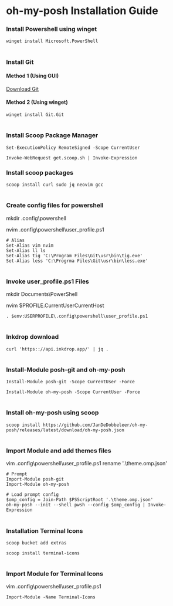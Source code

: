# **oh-my-posh Installation Guide**

### Install Powershell using winget
```
winget install Microsoft.PowerShell
```
#

### Install Git
#### Method 1 (Using GUI)
[Download Git](https://git-scm.com/downloads)
#### Method 2 (Using winget)
```
winget install Git.Git
```
#

### Install Scoop Package Manager
```
Set-ExecutionPolicy RemoteSigned -Scope CurrentUser
```
```
Invoke-WebRequest get.scoop.sh | Invoke-Expression
```
### Install scoop packages

```
scoop install curl sudo jq neovim gcc
```
#
### Create config files for powershell

mkdir .config\powershell

nvim .config\powershell\user_profile.ps1
```
# Alias
Set-Alias vim nvim
Set-Alias ll ls
Set-Alias tig 'C:\Program Files\Git\usr\bin\tig.exe'
Set-Alias less 'C:\Progrma Files\Git\usr\bin\less.exe'
```
#

### Invoke user_profile.ps1 Files
mkdir Documents\PowerShell

nvim $PROFILE.CurrentUserCurrentHost
```
. $env:USERPROFILE\.config\powershell\user_profile.ps1
```
#

### Inkdrop download
```
curl 'https:://api.inkdrop.app/' | jq .
```
#

### Install-Module posh-git and oh-my-posh 
```
Install-Module posh-git -Scope CurrentUser -Force 
```
```
Install-Module oh-my-posh -Scope CurrentUser -Force
```
#

### Install oh-my-posh using scoop
```
scoop install https://github.com/JanDeDobbeleer/oh-my-posh/releases/latest/download/oh-my-posh.json
```
#
### Import Module and add themes files
vim .config\powershell\user_profile.ps1
rename '.\theme.omp.json' 
```
# Prompt
Import-Module posh-git
Import-Module oh-my-posh

# Load prompt config
$omp_config = Join-Path $PSScriptRoot '.\theme.omp.json'
oh-my-posh --init --shell pwsh --config $omp_config | Invoke-Expression
```
#

### Installation Terminal Icons
```
scoop bucket add extras
```
```
scoop install terminal-icons
```
#
### Import Module for Terminal Icons
vim .config\powershell\user_profile.ps1
```
Import-Module -Name Terminal-Icons
```
